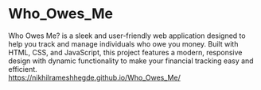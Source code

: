 # Who_Owes_Me
Who Owes Me? is a sleek and user-friendly web application designed to help you track and manage individuals who owe you money. Built with HTML, CSS, and JavaScript, this project features a modern, responsive design with dynamic functionality to make your financial tracking easy and efficient.
<br>
https://nikhilrameshhegde.github.io/Who_Owes_Me/
